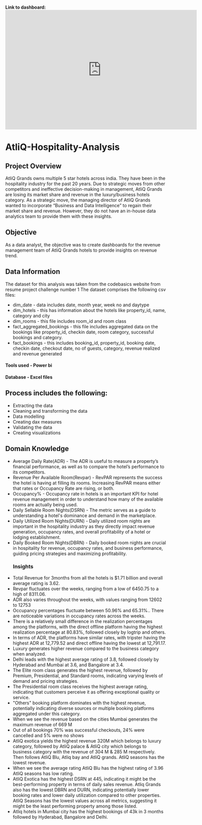 #### Link to dashboard: <iframe title="AtliQ Hospitality Analysis" width="600" height="373.5" src="https://app.powerbi.com/view?r=eyJrIjoiYzgzY2NmMDYtYjY3NC00NWI4LThjOWUtYjk4Y2E1M2RkNDk3IiwidCI6ImM2ZTU0OWIzLTVmNDUtNDAzMi1hYWU5LWQ0MjQ0ZGM1YjJjNCJ9&pageName=ReportSection24115943f16b2b6030b2" frameborder="0" allowFullScreen="true"></iframe>
# AtliQ-Hospitality-Analysis
## Project Overview
AtliQ Grands owns multiple 5 star hotels across india. They have been in the hospitality industry for the past 20 years. Due to strategic moves from other competitors and ineffective decision-making in management, AtliQ Grands are losing its market share and revenue in the luxury/business hotels category. As a strategic move, the managing director of AtliQ Grands wanted to incorporate “Business and Data Intelligence” to regain their market share and revenue. However, they do not have an in-house data analytics team to provide them with these insights.
## Objective
As a data analyst, the objective was to create dashboards for the revenue management team of AtliQ Grands hotels to provide insights on revenue trend.
## Data Information
 The dataset for this analysis was taken from the codebasics website from resume project challenge number 1
 The dataset comprises the following csv files:
* dim_date  - data includes date, month year, week no and daytype
* dim_hotels - this has information about the hotels like property_id, name, category and city
* dim_rooms - this file includes room_id and room class
* fact_aggregated_bookings - this file includes aggregated data on the bookings like property_id, checkin date, room category, successful bookings and category.
* fact_bookings - this includes booking_id, property_id, booking date, checkin date, checkout date, no of guests, category, revenue realized and revenue generated
#### Tools used - Power bi
#### Database - Excel files
## Process includes the following:
* Extracting the data
* Cleaning and transforming the data 
* Data modelling
* Creating dax measures 
* Validating the data
* Creating visualizations
## Domain Knowledge
* Average Daily Rate(ADR) - The ADR is useful to measure a property’s financial performance, as well as to compare the hotel’s performance to its competitors.
* Revenue Per Available Room(Revpar) - RevPAR represents the success the hotel is having at filling its rooms. Increasing RevPAR means either that rates or Occupancy Rate are rising, or both.
* Occupancy% - Occupancy rate in hotels is an important KPI for hotel revenue management in order to understand how many of the available rooms are actually being used.
* Daily Sellable Room Nights(DSRN) - The metric serves as a guide to understanding a hotel's dominance and demand in the marketplace.
* Daily Utilized Room Nights(DURN) - Daily utilized room nights are important in the hospitality industry as they directly impact revenue generation, occupancy rates, and overall profitability of a hotel or lodging establishment.
* Daily Booked Room Nights(DBRN) - Daily booked room nights are crucial in hospitality for revenue, occupancy rates, and business performance, guiding pricing strategies and maximizing profitability.
  ### Insights
* Total Revenue for 3months from all the hotels is $1.71 billion and overall average rating is 3.62.
* Revpar fluctuates over the weeks, ranging from a low of 6450.75 to a high of 8311.06.
* ADR also varies throughout the weeks, with values ranging from 12602 to 12753
* Occupancy percentages fluctuate between 50.96% and 65.31%.. There are noticeable variations in occupancy rates across the weeks.
* There is a relatively small difference in the realization percentages among the platforms, with the direct offline platform having the highest realization percentage at 80.83%, followed closely by logtrip and others.
* In terms of ADR, the platforms have similar rates, with tripster having the highest ADR at 12,779.52 and direct offline having the lowest at 12,791.17.
* Luxury generates higher revenue compared to the business category when analyzed.
* Delhi leads with the highest average rating of 3.8, followed closely by Hyderabad and Mumbai at 3.6, and Bangalore at 3.4.
* The Elite room class generates the highest revenue, followed by Premium, Presidential, and Standard rooms, indicating varying levels of demand and pricing strategies.
* The Presidential room class receives the highest average rating, indicating that customers perceive it as offering exceptional quality or service.
* "Others" booking platform dominates with the highest revenue, potentially indicating diverse sources or multiple booking platforms aggregated under this category.
* When we see the revenue based on the cities Mumbai generates the maximum revenue of 669 M
* Out of all bookings 70% was successful checkouts, 24% were cancelled and 5% were no shows
* AtliQ exotica yields the highest revenue 320M which belongs to luxury category, followed by AtliQ palace & AtliQ city which belongs to business category with the revenue of 304 M & 285 M respectively. Then follows AtliQ Blu, Atliq bay and AtliQ grands. AtliQ seasons has the lowest revenue.
* When we see the average rating AtliQ Blu has the highest rating  of 3.96  AtliQ seasons has low rating.
* AtliQ Exotica has the highest DSRN at 445, indicating it might be the best-performing property in terms of daily sales revenue. Atliq Grands also has the lowest DBRN and DURN, indicating potentially lower booking rates and lower daily utilization compared to other properties. AtliQ Seasons has the lowest values across all metrics, suggesting it might be the least performing property among those listed.
* Atliq hotels in Mumbai  city has the highest bookings of  43k in 3 months followed by Hyderabad, Bangalore and Delhi.








